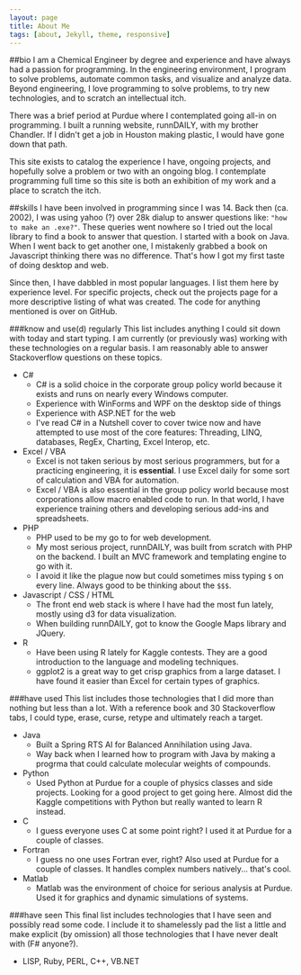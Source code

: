 ```yaml
---
layout: page
title: About Me
tags: [about, Jekyll, theme, responsive]
---
```


##bio
I am a Chemical Engineer by degree and experience and have always had a passion for programming.  In the engineering environment, I program to solve problems, automate common tasks, and visualize and analyze data.  Beyond engineering, I love programming to solve problems, to try new technologies, and to scratch an intellectual itch.

There was a brief period at Purdue where I contemplated going all-in on programming.  I built a running website, runnDAILY, with my brother Chandler.  If I didn't get a job in Houston making plastic, I would have gone down that path.

This site exists to catalog the experience I have, ongoing projects, and hopefully solve a problem or two with an ongoing blog.  I contemplate programming full time so this site is both an exhibition of my work and a place to scratch the itch.

##skills
I have been involved in programming since I was 14.  Back then (ca. 2002), I was using yahoo (?) over 28k dialup to answer questions like: ``"how to make an .exe?"``.  These queries went nowhere so I tried out the local library to find a book to answer that question.  I started with a book on Java.  When I went back to get another one, I mistakenly grabbed a book on Javascript thinking there was no difference.  That's how I got my first taste of doing desktop and web.

Since then, I have dabbled in most popular languages.  I list them here by experience level.  For specific projects, check out the projects page for a more descriptive listing of what was created.  The code for anything mentioned is over on GitHub.

###know and use(d) regularly
This list includes anything I could sit down with today and start typing.  I am currently (or previously was) working with these technologies on a regular basis.  I am reasonably able to answer Stackoverflow questions on these topics.

 - C#
   - C# is a solid choice in the corporate group policy world because it exists and runs on nearly every Windows computer.
   - Experience with WinForms and WPF on the desktop side of things
   - Experience with ASP.NET for the web
   - I've read C# in a Nutshell cover to cover twice now and have attempted to use most of the core features: Threading, LINQ, databases, RegEx, Charting, Excel Interop, etc.
 - Excel / VBA
   - Excel is not taken serious by most serious programmers, but for a practicing engineering, it is **essential**.  I use Excel daily for some sort of calculation and VBA for automation.
   - Excel / VBA is also essential in the group policy world because most corporations allow macro enabled code to run.  In that world, I have experience training others and developing serious add-ins and spreadsheets.
 - PHP
   - PHP used to be my go to for web development.
   - My most serious project, runnDAILY, was built from scratch with PHP on the backend.  I built an MVC framework and templating engine to go with it.
   - I avoid it like the plague now but could sometimes miss typing `$` on every line. Always good to be thinking about the `$$$`.
 - Javascript / CSS / HTML
     - The front end web stack is where I have had the most fun lately, mostly using d3 for data visualization.
     - When building runnDAILY, got to know the Google Maps library and JQuery.
 - R
   - Have been using R lately for Kaggle contests. They are a good introduction to the language and modeling techniques.
   - ggplot2 is a great way to get crisp graphics from a large dataset.  I have found it easier than Excel for certain types of graphics.

###have used
This list includes those technologies that I did more than nothing but less than a lot.  With a reference book and 30 Stackoverflow tabs, I could type, erase, curse, retype and ultimately reach a target.

 - Java
   - Built a Spring RTS AI for Balanced Annihilation using Java.
   - Way back when  I learned how to program with Java by making a progrma that could calculate molecular weights of compounds.
 - Python
   - Used Python at Purdue for a couple of physics classes and side projects.  Looking for a good project to get going here.  Almost did the Kaggle competitions with Python but really wanted to learn R instead.
 - C
   - I guess everyone uses C at some point right?  I used it at Purdue for a couple of classes.
 - Fortran
   - I guess no one uses Fortran ever, right?  Also used at Purdue for a couple of classes.  It handles complex numbers natively... that's cool.
 - Matlab
   - Matlab was the environment of choice for serious analysis at Purdue.  Used it for graphics and dynamic simulations of systems.

###have seen
This final list includes technologies that I have seen and possibly read some code.  I include it to shamelessly pad the list a little and make explicit (by omission) all those technologies that I have never dealt with (F# anyone?).

 - LISP, Ruby, PERL, C++, VB.NET
